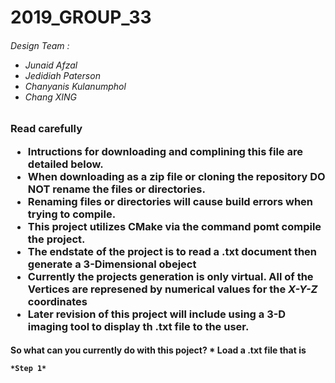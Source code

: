 <h1> 2019_GROUP_33
 
<h6> Design Team :
 
  * Junaid Afzal
  * Jedidiah Paterson
  * Chanyanis Kulanumphol
  * Chang XING

<h3>Read carefully
 
   * Intructions for downloading and complining this file are detailed below.
   * When downloading as a zip file or cloning the repository DO NOT rename the files or directories.
   * Renaming files or directories will cause build errors when trying to compile.
   * This project utilizes CMake via the command pomt compile the project.
   * The endstate of the project is to read a .txt document then generate a 3-Dimensional obeject
   * Currently the projects generation is only virtual. All of the Vertices are represened by numerical values for the *X-Y-Z* coordinates
   * Later revision of this project will include using a 3-D imaging tool to display th .txt file to the user.
   
<h4> So what can you currently do with this poject?
   * Load a .txt file that is 
    
    
    *Step 1* 
   
